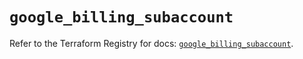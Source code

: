 # `google_billing_subaccount`

Refer to the Terraform Registry for docs: [`google_billing_subaccount`](https://registry.terraform.io/providers/hashicorp/google/6.30.0/docs/resources/billing_subaccount).
